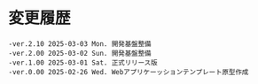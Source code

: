 # 変更履歴

	-ver.2.10 2025-03-03 Mon. 開発基盤整備
	-ver.2.00 2025-03-02 Sun. 開発基盤整備
	-ver.1.00 2025-03-01 Sat. 正式リリース版
	-ver.0.00 2025-02-26 Wed. Webアプリケーッションテンプレート原型作成
